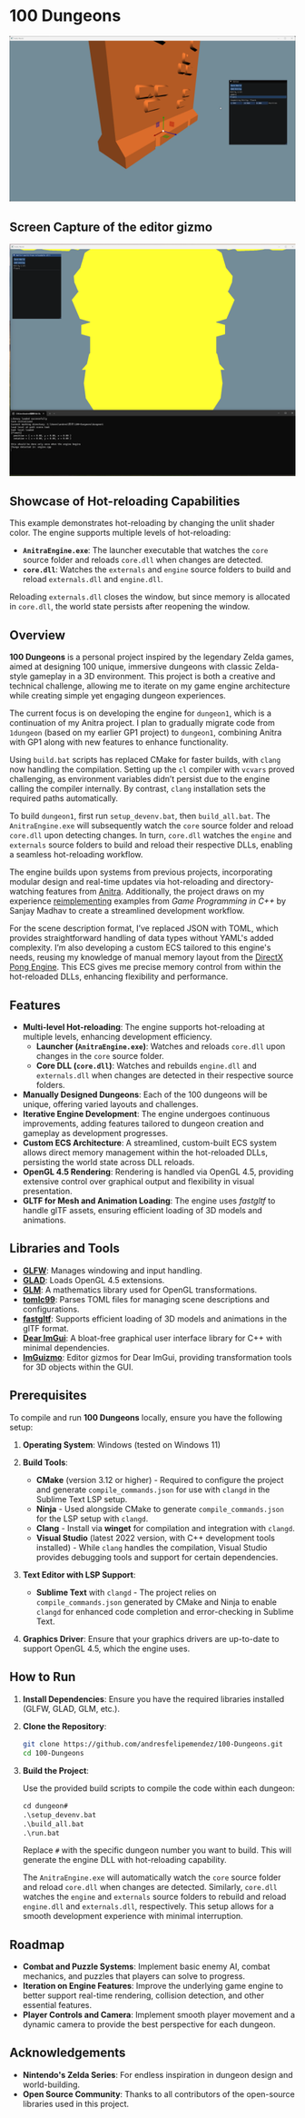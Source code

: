 # 100 Dungeons

![editor](gizmo.gif)

## Screen Capture of the editor gizmo

![hotreload](hotreload.gif)

## Showcase of Hot-reloading Capabilities

This example demonstrates hot-reloading by changing the unlit shader color. The engine supports multiple levels of hot-reloading:

- **`AnitraEngine.exe`**: The launcher executable that watches the `core` source folder and reloads `core.dll` when changes are detected.
- **`core.dll`**: Watches the `externals` and `engine` source folders to build and reload `externals.dll` and `engine.dll`.

Reloading `externals.dll` closes the window, but since memory is allocated in `core.dll`, the world state persists after reopening the window.

## Overview

**100 Dungeons** is a personal project inspired by the legendary Zelda games, aimed at designing 100 unique, immersive dungeons with classic Zelda-style gameplay in a 3D environment. This project is both a creative and technical challenge, allowing me to iterate on my game engine architecture while creating simple yet engaging dungeon experiences.

The current focus is on developing the engine for `dungeon1`, which is a continuation of my Anitra project. I plan to gradually migrate code from `1dungeon` (based on my earlier GP1 project) to `dungeon1`, combining Anitra with GP1 along with new features to enhance functionality.

Using `build.bat` scripts has replaced CMake for faster builds, with `clang` now handling the compilation. Setting up the `cl` compiler with `vcvars` proved challenging, as environment variables didn’t persist due to the engine calling the compiler internally. By contrast, `clang` installation sets the required paths automatically.

To build `dungeon1`, first run `setup_devenv.bat`, then `build_all.bat`. The `AnitraEngine.exe` will subsequently watch the `core` source folder and reload `core.dll` upon detecting changes. In turn, `core.dll` watches the `engine` and `externals` source folders to build and reload their respective DLLs, enabling a seamless hot-reloading workflow.

The engine builds upon systems from previous projects, incorporating modular design and real-time updates via hot-reloading and directory-watching features from [Anitra](https://github.com/andresfelipemendez/anitra). Additionally, the project draws on my experience [reimplementing](https://github.com/andresfelipemendez/GP1) examples from *Game Programming in C++* by Sanjay Madhav to create a streamlined development workflow.

For the scene description format, I’ve replaced JSON with TOML, which provides straightforward handling of data types without YAML's added complexity. I’m also developing a custom ECS tailored to this engine's needs, reusing my knowledge of manual memory layout from the [DirectX Pong Engine](https://github.com/andresfelipemendez/C-D3D11-Engine). This ECS gives me precise memory control from within the hot-reloaded DLLs, enhancing flexibility and performance.

## Features

- **Multi-level Hot-reloading**: The engine supports hot-reloading at multiple levels, enhancing development efficiency.
  - **Launcher (`AnitraEngine.exe`)**: Watches and reloads `core.dll` upon changes in the `core` source folder.
  - **Core DLL (`core.dll`)**: Watches and rebuilds `engine.dll` and `externals.dll` when changes are detected in their respective source folders.
- **Manually Designed Dungeons**: Each of the 100 dungeons will be unique, offering varied layouts and challenges.
- **Iterative Engine Development**: The engine undergoes continuous improvements, adding features tailored to dungeon creation and gameplay as development progresses.
- **Custom ECS Architecture**: A streamlined, custom-built ECS system allows direct memory management within the hot-reloaded DLLs, persisting the world state across DLL reloads.
- **OpenGL 4.5 Rendering**: Rendering is handled via OpenGL 4.5, providing extensive control over graphical output and flexibility in visual presentation.
- **GLTF for Mesh and Animation Loading**: The engine uses *fastgltf* to handle glTF assets, ensuring efficient loading of 3D models and animations.

## Libraries and Tools

- **[GLFW](https://github.com/glfw/glfw)**: Manages windowing and input handling.
- **[GLAD](https://glad.dav1d.de/)**: Loads OpenGL 4.5 extensions.
- **[GLM](https://github.com/g-truc/glm)**: A mathematics library used for OpenGL transformations.
- **[tomlc99](https://github.com/cktan/tomlc99)**: Parses TOML files for managing scene descriptions and configurations.
- **[fastgltf](https://github.com/spnda/fastgltf)**: Supports efficient loading of 3D models and animations in the glTF format.
- **[Dear ImGui](https://github.com/ocornut/imgui)**: A bloat-free graphical user interface library for C++ with minimal dependencies.
- **[ImGuizmo](https://github.com/CedricGuillemet/ImGuizmo)**: Editor gizmos for Dear ImGui, providing transformation tools for 3D objects within the GUI.

## Prerequisites

To compile and run **100 Dungeons** locally, ensure you have the following setup:

1. **Operating System**: Windows (tested on Windows 11)

2. **Build Tools**:
   - **CMake** (version 3.12 or higher) - Required to configure the project and generate `compile_commands.json` for use with `clangd` in the Sublime Text LSP setup.
   - **Ninja** - Used alongside CMake to generate `compile_commands.json` for the LSP setup with `clangd`.
   - **Clang** - Install via **winget** for compilation and integration with `clangd`.
   - **Visual Studio** (latest 2022 version, with C++ development tools installed) - While `clang` handles the compilation, Visual Studio provides debugging tools and support for certain dependencies.

3. **Text Editor with LSP Support**:
   - **Sublime Text** with `clangd` - The project relies on `compile_commands.json` generated by CMake and Ninja to enable `clangd` for enhanced code completion and error-checking in Sublime Text.

4. **Graphics Driver**: Ensure that your graphics drivers are up-to-date to support OpenGL 4.5, which the engine uses.

## How to Run

1. **Install Dependencies**: Ensure you have the required libraries installed (GLFW, GLAD, GLM, etc.).

2. **Clone the Repository**:

   ```sh
   git clone https://github.com/andresfelipemendez/100-Dungeons.git
   cd 100-Dungeons
   ```

3. **Build the Project**:

   Use the provided build scripts to compile the code within each dungeon:

   ```batch
   cd dungeon#
   .\setup_devenv.bat
   .\build_all.bat
   .\run.bat
   ```

   Replace `#` with the specific dungeon number you want to build. This will generate the engine DLL with hot-reloading capability.

   The `AnitraEngine.exe` will automatically watch the `core` source folder and reload `core.dll` when changes are detected. Similarly, `core.dll` watches the `engine` and `externals` source folders to rebuild and reload `engine.dll` and `externals.dll`, respectively. This setup allows for a smooth development experience with minimal interruption.

## Roadmap

- **Combat and Puzzle Systems**: Implement basic enemy AI, combat mechanics, and puzzles that players can solve to progress.
- **Iteration on Engine Features**: Improve the underlying game engine to better support real-time rendering, collision detection, and other essential features.
- **Player Controls and Camera**: Implement smooth player movement and a dynamic camera to provide the best perspective for each dungeon.

## Acknowledgements

- **Nintendo's Zelda Series**: For endless inspiration in dungeon design and world-building.
- **Open Source Community**: Thanks to all contributors of the open-source libraries used in this project.